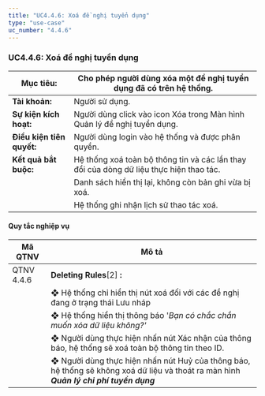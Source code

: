 ```yaml
---
title: "UC4.4.6: Xoá đề nghị tuyển dụng"
type: "use-case"
uc_number: "4.4.6"
---
```


### UC4.4.6: Xoá đề nghị tuyển dụng

| **Mục tiêu:** | Cho phép người dùng xóa một đề nghị tuyển dụng đã có trên hệ thống. |
| --- | --- |
| **Tài khoản:** | Người sử dụng. |
| **Sự kiện kích hoạt:** | Người dùng click vào icon Xóa trong Màn hình Quản lý đề nghị tuyển dụng. |
| **Điều kiện tiên quyết:** | Người dùng login vào hệ thống và được phân quyền. |
| **Kết quả bắt buộc:** | Hệ thống xoá toàn bộ thông tin và các lần thay đổi của dòng dữ liệu thực hiện thao tác. |
|  | Danh sách hiển thị lại, không còn bản ghi vừa bị xoá. |
|  | Hệ thống ghi nhận lịch sử thao tác xoá. |

#### Quy tắc nghiệp vụ

| **Mã QTNV** | **Mô tả** |
| --- | --- |
| QTNV 4.4.6 | **Deleting Rules**\[2\] **:** |
|  | ❖ Hệ thống chỉ hiển thị nút xoá đối với các đề nghị đang ở trạng thái Lưu nháp |
|  | ❖ Hệ thống hiển thị thông báo '*Bạn có chắc chắn muốn xóa dữ liệu không?'* |
|  | ❖ Người dùng thực hiện nhấn nút Xác nhận của thông báo, hệ thống sẽ xoá toàn bộ thông tin theo ID. |
|  | ❖ Người dùng thực hiện nhấn nút Huỷ của thông báo, hệ thống sẽ không xoá dữ liệu và thoát ra màn hình ***Quản lý chi phí tuyển dụng*** |
